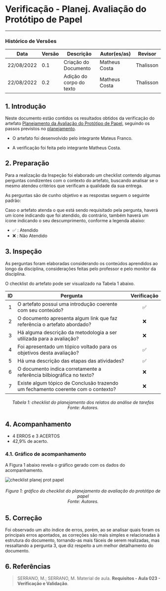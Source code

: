 # Verificação - Planej. Avaliação do Protótipo de Papel
***

### Histórico de Versões

**Data** | **Versão** | **Descrição** | **Autor(es/as)** | **Revisor** |
--- | --- | --- | --- | --- |
22/08/2022 | 0.1 | Criação do Documento | Matheus Costa | Thalisson
22/08/2022 | 0.2 | Adição do corpo do texto | Matheus Costa | Thalisson

## 1. Introdução

Neste documento estão contidos os resultados obtidos da verificação do artefato [Planejamento da Avaliação do Protótipo de Papel](../designAvalEDesenv/nivel2/prototPapel/planej-avaliacao-prototipo-papel.md), seguindo os passos previstos no [planejamento](planejamento-geral.md).

* O artefato foi desenvolvido pelo integrante Mateus Franco.

* A verificação foi feita pelo integrante Matheus Costa.


## 2. Preparação

Para a realização da Inspeção foi elaborado um checklist contendo algumas perguntas condizentes com o contexto do artefato, buscando analisar se o mesmo atendeu critérios que verificam a qualidade da sua entrega.

As perguntas são de cunho objetivo e as respostas seguem o seguinte padrão:

Caso o artefato atenda o que está sendo requisitado pela pergunta, haverá um ícone indicando que foi atendido, do contrário, também haverá um ícone indicando o seu descumprimento, conforme a legenda abaixo:

- ✅ : Atendido
- ❌ : Não Atendido

## 3. Inspeção

As perguntas foram elaboradas considerando os conteúdos aprendidos ao longo da disciplina, considerações feitas pelo professor e pelo monitor da disciplina.

O checklist do artefato pode ser visualizado na Tabela 1 abaixo.

|ID|Pergunta| Verificação |
|:---:|-------------|:--------:|
| 1 | O artefato possui uma introdução coerente com seu conteúdo? |✅ |
| 2 | O documento apresenta algum link que faz referência o artefato abordado?| ❌|
| 3 | Há alguma descrição da metodologia a ser utilizada para a avaliação?| ❌ |
| 4 | Foi apresentado um tópico voltado para os objetivos desta avaliação? | ✅|
| 5 | Há uma descrição das etapas das atividades?| ✅ |
| 6 | O documento indica corretamente a referência bilbiográfica no texto?| ❌|
| 7 | Existe algum tópico de Conclusão trazendo um fechamento coerente com o contexto?| ❌|

<h6 align = "center">Tabela 1: checklist do planejamento dos relatos da análise de tarefas <br>Fonte: Autores. </h6>

## 4. Acompanhamento

- 4 ERROS e 3 ACERTOS
- 42,9% de acerto.

### 4.1. Gráfico de acompanhamento

A Figura 1 abaixo revela o gráfico gerado com os dados do acompanhamento.

![checklist planej prot papel](https://user-images.githubusercontent.com/72279998/186041614-cce9d1b0-6432-419a-bc3c-ac5fe6c82804.png)

<h6 align = "center">Figura 1: gráfico do checklist do planejamento da avaliação do protótipo de papel <br>Fonte: Autores. </h6>

## 5. Correção

Foi observado um alto índice de erros, porém, ao se analisar quais foram os principais erros apontados, as correções são mais simples e relacionadas à estrutura do documento, tornando-as mais fáceis de serem realizadas, mas ressaltando a pergunta 3, que diz respeito a um melhor detalhamento do documento.

## 6. Referências

> SERRANO, M.; SERRANO, M. Material de aula. **Requisitos - Aula 023 - Verificação e Validação**.
